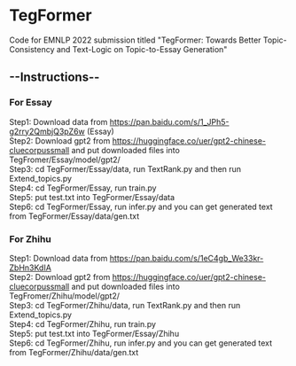 # TegFormer
Code for EMNLP 2022 submission titled "TegFormer: Towards Better Topic-Consistency and Text-Logic on Topic-to-Essay Generation"

## --Instructions--  
### For Essay  
Step1: Download data from https://pan.baidu.com/s/1_JPh5-g2rry2QmbjQ3pZ6w (Essay)  
Step2: Download gpt2 from https://huggingface.co/uer/gpt2-chinese-cluecorpussmall and put downloaded files into TegFromer/Essay/model/gpt2/   
Step3: cd TegFormer/Essay/data,   run TextRank.py and  then run Extend_topics.py  
Step4: cd TegFormer/Essay, run train.py  
Step5: put test.txt  into TegFormer/Essay/data   
Step6: cd TegFormer/Essay, run infer.py  and you can get generated text from TegFormer/Essay/data/gen.txt  


### For Zhihu  
Step1: Download data from https://pan.baidu.com/s/1eC4gb_We33kr-ZbHn3KdIA   
Step2: Download gpt2 from https://huggingface.co/uer/gpt2-chinese-cluecorpussmall and put downloaded files into TegFromer/Zhihu/model/gpt2/  
Step3: cd TegFormer/Zhihu/data,   run TextRank.py and  then run Extend_topics.py  
Step4: cd TegFormer/Zhihu, run train.py  
Step5: put test.txt  into TegFormer/Essay/Zhihu  
Step6: cd TegFormer/Zhihu, run infer.py  and you can get generated text from TegFormer/Zhihu/data/gen.txt  

